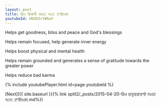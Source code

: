 ```yaml
---
layout: post
title: ਓਮ ਵਿਭਾਵੈ ਨਮਹ ੧੦੮ ਟਾਇਮਸ
youtubeId: HbVD3rtWhwY
---
```

 
 
Helps get goodness, bliss and peace and God's blessings
 
Helps remain focused, help generate inner energy 
 
Helps boost physical and mental health 
 
Helps remain grounded and generates a sense of gratitude towards the greater power 
 
Helps reduce bad karma
 
 
 
 


{% include youtubePlayer.html id=page.youtubeId %}
 
[Next]({{ site.baseurl }}{% link  split2/_posts/2015-04-20-ਓਮ ਚਤੁਰਗਤਾਏ ਨਮਹ ੧੦੮ ਟਾਇਮਸ.md%})
 
